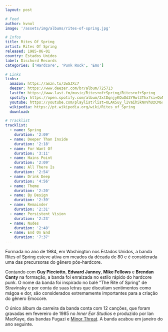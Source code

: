 ```yaml
---
layout: post

# Feed
author: kvnol
image: '/assets/img/albums/rites-of-spring.jpg'

# Infos
title: Rites Of Spring
artist: Rites Of Spring
released: 1985-06-01
country: Estados Unidos
label: Dischord Records
categories: ['Hardcore', 'Punk Rock', 'Emo']

# Links
links:
  amazon: https://amzn.to/3wSJXc7
  deezer: https://www.deezer.com/br/album/725713
  lastfm: https://www.last.fm/music/Rites+of+Spring/Rites+of+Spring
  spotify: https://open.spotify.com/album/2xtDqnjyKOuOd3Y9wl3Thx?si=QoNpQZtjTnmCZROd6Stt5A
  youtube: https://youtube.com/playlist?list=OLAK5uy_lIVaih5kNnVhUzCM6rP61XJmA3qwCa5ek
  wikipedia: https://pt.wikipedia.org/wiki/Rites_of_Spring
  download:

# Tracklist
tracklist:
  - name: Spring
    duration: '2:09'
  - name: Deeper Than Inside
    duration: '2:18'
  - name: For Want Of
    duration: '3:11'
  - name: Hains Point
    duration: '2:09'
  - name: All There Is
    duration: '2:54'
  - name: Drink Deep
    duration: '4:56'
  - name: Theme
    duration: '2:20'
  - name: By Design
    duration: '2:39'
  - name: Remainder
    duration: '2:31'
  - name: Persistent Vision
    duration: '2:23'
  - name: Nudes
    duration: '2:48'
  - name: End On End
    duration: '7:37'
---
```


Formada no ano de 1984, em Washington nos Estados Unidos, a banda Rites of Spring esteve ativa em meados da década de 80 e é considerada uma das precursoras do gênero pós-hardcore.

Contando com **Guy Picciotto**, **Edward Janney**, **Mike Fellows** e **Brendan Canty** na formação, a banda foi enraizada no estilo rápido do hardcore punk. O nome da banda foi inspirado no balé "The Rite of Spring" de Stravinsky e por conta de suas letras que discutiam sentimentos como mágoa e dor, são considerados extremamente importantes para a criação do gênero Emocore.

O único álbum da carreira da banda conta com 12 canções, que foram gravadas em fevereiro de 1985 no _Inner Ear Studios_ e produzido por Ian MacKaye, das bandas Fugazi e [Minor Threat](/minor-threat). A banda acabou em janeiro do ano seguinte.
